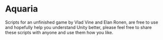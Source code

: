 # Aquaria
Scripts for an unfinished game by Vlad Vine and Elan Ronen, are free to use and hopefully help you understand Unity better, please feel free to share these scripts with anyone and use them how you like.
